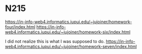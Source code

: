 # N215

https://in-info-web4.informatics.iupui.edu/~jujoiner/homework-four/index.html
https://in-info-web4.informatics.iupui.edu/~jujoiner/homework-six/index.html

I did not realize this is what I was supposed to do.
https://in-info-web4.informatics.iupui.edu/~jujoiner/homework-seven/index.html
